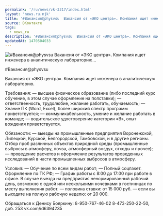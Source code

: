```yaml
---
permalink: '/ru/news/vk-3317/index.html'
layout: 'news.ru.njk'
title: '#Вакансия@physvsu  Вакансия от «ЭКО центра». Компания ищет инженера в аналитическую лабораторию'
source: ВКонтакте
tags:
  - news_ru
description: '#Вакансия@physvsu  Вакансия от «ЭКО центра». Компания ищет инженера в аналитическую лабораторию…'
updatedAt: 1470504033
---
```

![#Вакансия@physvsu  Вакансия от «ЭКО центра». Компания ищет инженера в аналитическую лабораторию…](https://sun9-15.userapi.com/impf/c631118/v631118484/39a22/7BkElIZ0O6c.jpg?size=900x600&quality=96&proxy=1&sign=f0be43101417dd2af68cc1086cfea368&c_uniq_tag=pRjCkOuMO1t4Xd6WzAuCRdEoqulGJvZ6Z-AdmF01n4k&type=album)

#Вакансия@physvsu

Вакансия от «ЭКО центра». Компания ищет инженера в аналитическую лабораторию.

Требования:
— высшее физическое образование (либо последний курс обучение, в этом случае оформление на полставки);
— ответственность, трудолюбие, желание работать, обучаемость;
— Знание ПК (Word, Excel), более широкий спектр программ приветствуется;
— коммуникабельность, умение и желание работать в команде;
— водительское удостоверение категории «В», опыт вождения приветствуется.

Обязаности:
— выезды на промышленные предприятия Воронежской, Липецкой, Курской, Белгородской, Тамбовской, и в другие регионы. Отбор проб различных объектов природной среды (промышленные выбросы в атмосферу, почва, атмосферный воздух, отходы и прочее);
— проведение расчетов и оформление результатов проведенных исследований в части промышленных выбросов в атмосферу.

Условия:
— Обучение по всем видам работ;
— Полный соцпакет. Оформление по ТК РФ;
— График работы с 8:00 до 17:00 при работе в офисе. В случае выезда на предприятия ненормированный рабочий день, возможно с одной или несколькими ночевками в гостиницах по месту выполнения работ.
— половина ставки: от 15 000 руб.
— если вы выходите на полную рабочую неделю: от 20 000.

Обращаться к Денису Бояркину:
8-950-767-46-02
8-473-250-22-50, доб. 253
vk.com/id6394235
